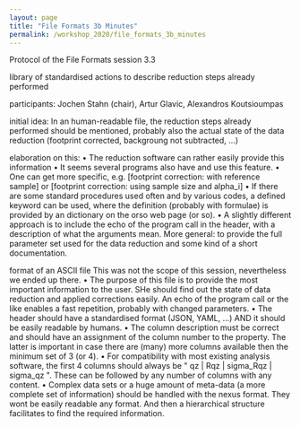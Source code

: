 ```yaml
---
layout: page
title: "File Formats 3b Minutes"
permalink: /workshop_2020/file_formats_3b_minutes
---
```

Protocol of the File Formats session 3.3

library of standardised actions to describe reduction steps already performed

participants:
Jochen Stahn (chair), Artur Glavic, Alexandros Koutsioumpas

initial idea:
In an human-readable file, the reduction steps already performed should be mentioned, probably also the actual state of the data reduction (footprint corrected, backgroung not subtracted, ...)

elaboration on this:
•	The reduction software can rather easily provide this information
•	It seems several programs also have and use this feature.
•	One can get more specific, e.g. [footprint correction: with reference sample] or [footprint correction: using sample size and alpha_i]
•	If there are some standard procedures used often and by various codes, a defined keyword can be used, where the definition (probably with formulae) is provided by an dictionary on the orso web page (or so).
•	A slightly different approach is to include the echo of the program call in the header, with a description of what the arguments mean. More general: to provide the full parameter set used for the data reduction and some kind of a short documentation. 

format of an ASCII file
This was not the scope of this session, nevertheless we ended up there.
•	The purpose of this file is to provide the most important information to the user. SHe should find out the state of data reduction and applied corrections easily. An echo of the program call or the like enables a fast repetition, probably with changed parameters. 
•	The header should have a standardised format (JSON, YAML, ...) AND it should be easily readable by humans. 
•	The column description must be correct and should have an assignment of the column number to the property. The latter is important in case there are (many) more columns available then the minimum set of 3 (or 4). 
•	For compatibility with most existing analysis software, the first 4 columns should always be  " qz | Rqz |  sigma_Rqz | sigma_qz ". These can be followed by any number of columns with any content.
•	Complex data sets or a huge amount of meta-data (a more complete set of information) should be handled with the nexus format. They wont be easily readable any format. And then a hierarchical structure facilitates to find the required information.


